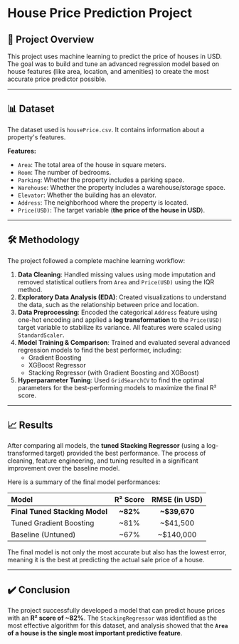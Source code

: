 # House Price Prediction Project

## 📖 Project Overview
This project uses machine learning to predict the price of houses in USD. The goal was to build and tune an advanced regression model based on house features (like area, location, and amenities) to create the most accurate price predictor possible.

---

## 📊 Dataset
The dataset used is `housePrice.csv`. It contains information about a property's features.

**Features:**
* `Area`: The total area of the house in square meters.
* `Room`: The number of bedrooms.
* `Parking`: Whether the property includes a parking space.
* `Warehouse`: Whether the property includes a warehouse/storage space.
* `Elevator`: Whether the building has an elevator.
* `Address`: The neighborhood where the property is located.
* `Price(USD)`: The target variable (**the price of the house in USD**).

---

## 🛠️ Methodology
The project followed a complete machine learning workflow:
1.  **Data Cleaning**: Handled missing values using mode imputation and removed statistical outliers from `Area` and `Price(USD)` using the IQR method.
2.  **Exploratory Data Analysis (EDA)**: Created visualizations to understand the data, such as the relationship between price and location.
3.  **Data Preprocessing**: Encoded the categorical `Address` feature using one-hot encoding and applied a **log transformation** to the `Price(USD)` target variable to stabilize its variance. All features were scaled using `StandardScaler`.
4.  **Model Training & Comparison**: Trained and evaluated several advanced regression models to find the best performer, including:
    * Gradient Boosting
    * XGBoost Regressor
    * Stacking Regressor (with Gradient Boosting and XGBoost)
5.  **Hyperparameter Tuning**: Used `GridSearchCV` to find the optimal parameters for the best-performing models to maximize the final R² score.

---

## 📈 Results
After comparing all models, the **tuned Stacking Regressor** (using a log-transformed target) provided the best performance. The process of cleaning, feature engineering, and tuning resulted in a significant improvement over the baseline model.

Here is a summary of the final model performances:

| Model | R² Score | RMSE (in USD) |
| :--- | :---: | :---: |
| **Final Tuned Stacking Model** | **~82%** | **~$39,670** |
| Tuned Gradient Boosting | ~81% | ~$41,500 |
| Baseline (Untuned) | ~67% | ~$140,000 |

The final model is not only the most accurate but also has the lowest error, meaning it is the best at predicting the actual sale price of a house.

---

## ✔️ Conclusion
The project successfully developed a model that can predict house prices with an **R² score of ~82%**. The `StackingRegressor` was identified as the most effective algorithm for this dataset, and analysis showed that the **`Area` of a house is the single most important predictive feature**.
